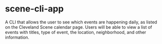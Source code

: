 # scene-cli-app
A CLI that allows the user to see which events are happening daily, as listed on the Cleveland Scene calendar page.  Users will be able to view a list of events with titles, type of event, the location, neighborhood, and other information. 
